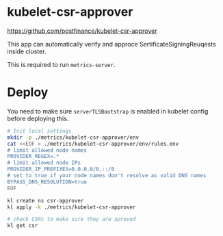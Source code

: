 
# kubelet-csr-approver

https://github.com/postfinance/kubelet-csr-approver

This app can automatically verify and approce SertificateSigningReuqests inside cluster.

This is required to run `metrics-server`.

# Deploy

You need to make sure `serverTLSBootstrap` is enabled in kubelet config before deploying this.

```bash
# Init local settings
mkdir -p ./metrics/kubelet-csr-approver/env
cat <<EOF > ./metrics/kubelet-csr-approver/env/rules.env
# limit allowed node names
PROVIDER_REGEX=.*
# limit allowed node IPs
PROVIDER_IP_PREFIXES=0.0.0.0/0,::/0
# set to true if your node names don't resolve as valid DNS names
BYPASS_DNS_RESOLUTION=true
EOF

kl create ns csr-approver
kl apply -k ./metrics/kubelet-csr-approver

# check CSRs to make sure they are aproved
kl get csr
```
